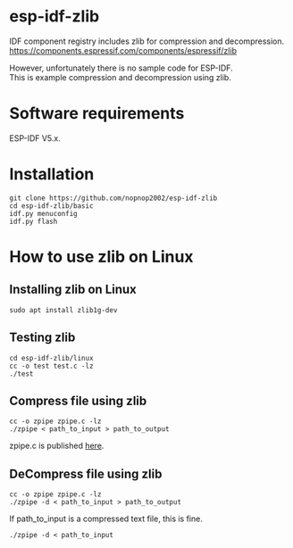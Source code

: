 # esp-idf-zlib
IDF component registry includes zlib for compression and decompression.   
https://components.espressif.com/components/espressif/zlib   

However, unfortunately there is no sample code for ESP-IDF.   
This is example compression and decompression using zlib.   

# Software requirements
ESP-IDF V5.x.   

# Installation

```
git clone https://github.com/nopnop2002/esp-idf-zlib
cd esp-idf-zlib/basic
idf.py menuconfig
idf.py flash
```

# How to use zlib on Linux

## Installing zlib on Linux   
```
sudo apt install zlib1g-dev
```

## Testing zlib   
```
cd esp-idf-zlib/linux
cc -o test test.c -lz
./test
```

## Compress file using zlib
```
cc -o zpipe zpipe.c -lz
./zpipe < path_to_input > path_to_output
```

zpipe.c is published [here](https://www.zlib.net/zpipe.c).   

## DeCompress file using zlib
```
cc -o zpipe zpipe.c -lz
./zpipe -d < path_to_input > path_to_output
```

If path_to_input is a compressed text file, this is fine.   
```
./zpipe -d < path_to_input
```
